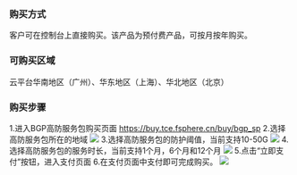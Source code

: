 ### 购买方式
客户可在控制台上直接购买。该产品为预付费产品，可按月按年购买。
### 可购买区域
云平台华南地区（广州）、华东地区（上海）、华北地区（北京）
### 购买步骤
1.进入BGP高防服务包购买页面 https://buy.tce.fsphere.cn/buy/bgp_sp
2.选择高防服务包所在的地域
![](http://imgcache.tce.fsphere.cn/image/mc.qcloudimg.com/static/img/ab91f77998537c28a0950258e38c9f8e/1.png)
3.选择高防服务包的防护阈值，当前支持10-50G
![](http://imgcache.tce.fsphere.cn/image/mc.qcloudimg.com/static/img/8d74063193978d4e43dab3479b7344ea/2.png)
4.选择高防服务包的服务时长，当前支持1个月，6个月和12个月
![](http://imgcache.tce.fsphere.cn/image/mc.qcloudimg.com/static/img/f46449eb65604011464c6a6856c527f5/3.png)
5.点击“立即支付”按钮，进入支付页面
6.在支付页面中支付即可完成购买。
![](http://imgcache.tce.fsphere.cn/image/mccdn.qcloud.com/static/img/028c36f3febba8084dd57f896b1501d0/image.png)